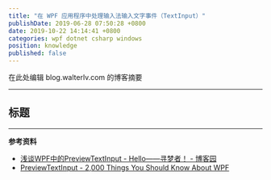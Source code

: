 ```yaml
---
title: "在 WPF 应用程序中处理输入法输入文字事件（TextInput）"
publishDate: 2019-06-28 07:50:28 +0800
date: 2019-10-22 14:14:41 +0800
categories: wpf dotnet csharp windows
position: knowledge
published: false
---
```


在此处编辑 blog.walterlv.com 的博客摘要

---

<div id="toc"></div>

## 标题

---

**参考资料**

- [浅谈WPF中的PreviewTextInput - Hello——寻梦者！ - 博客园](https://www.cnblogs.com/seekdream/p/5251333.html)
- [PreviewTextInput - 2,000 Things You Should Know About WPF](https://wpf.2000things.com/tag/previewtextinput/)

